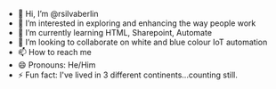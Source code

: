 - 👋 Hi, I’m @rsilvaberlin
- 👀 I’m interested in exploring and enhancing the way people work
- 🌱 I’m currently learning HTML, Sharepoint, Automate
- 💞️ I’m looking to collaborate on white and blue colour IoT automation 
- 📫 How to reach me 
- 😄 Pronouns: He/Him
- ⚡ Fun fact: I've lived in 3 different continents...counting still.

